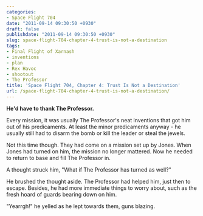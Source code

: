 ```yaml
---
categories:
- Space Flight 704
date: "2011-09-14 09:30:50 +0930"
draft: false
publishdate: "2011-09-14 09:30:50 +0930"
slug: space-flight-704-chapter-4-trust-is-not-a-destination
tags:
- Final Flight of Xarnash
- inventions
- plan
- Rex Havoc
- shootout
- The Professor
title: 'Space Flight 704, Chapter 4: Trust Is Not a Destination'
url: /space-flight-704-chapter-4-trust-is-not-a-destination/
---
```

**He'd have to thank The Professor.**

Every mission, it was usually The Professor's neat inventions that got
him out of his predicaments. At least the minor predicaments anyway - he
usually still had to disarm the bomb or kill the leader or steal the
jewels.

Not this time though. They had come on a mission set up by Jones. When
Jones had turned on him, the mission no longer mattered. Now he needed
to return to base and fill The Professor in.

A thought struck him, "What if The Professor has turned as well?"

He brushed the thought aside. The Professor had helped him, just then to
escape. Besides, he had more immediate things to worry about, such as
the fresh hoard of guards bearing down on him.

"Yearrgh!" he yelled as he lept towards them, guns blazing.